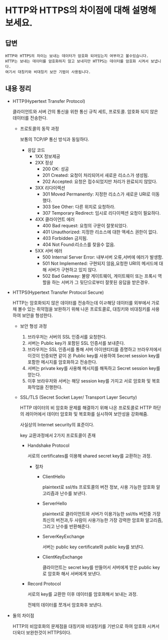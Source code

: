 # HTTP와 HTTPS의 차이점에 대해 설명해보세요.

## 답변

```
HTTP와 HTTPS의 차이는 보내는 데이터가 암호화 되어있는지 여부라고 볼수있습니다. 
HTTP는 보내는 데이터를 암호화하지 않고 보내지만 HTTPS는 데이터를 암호화 시켜서 보냅니다. 
여기서 대칭키와 비대칭키 보안 기법이 사용됩니다.
```

## 내용 정리

- HTTP(Hypertext Transfer Protocol)

  클라이언트와 서버 간의 통신을 위한 통신 규칙 세트, 프로토콜. 암호화 되지 않은 데이터를 전송한다.

    - 프로토콜의 동작 과정

      보통의 TCP/IP 통신 방식과 동일하다.

        - 응답 코드
            - 1XX 정보제공
            - 2XX 정상
                - 200 OK: 성공
                - 201 Created: 요청이 처리되어서 새로운 리소스가 생성됨.
                - 202 Accepted: 요청은 접수되었지만 처리가 완료되지 않았다.
            - 3XX 리다이렉션
                - 301 Moved Permanently: 지정한 리소스가 새로운 URI로 이동했다.
                - 303 See Other: 다른 위치로 요청하라.
                - 307 Temporary Redirect: 임시로 리다이렉션 요청이 필요하다.
            - 4XX 클라이언트 에러
                - 400 Bad request: 요청의 구문이 잘못되었다.
                - 401 Unauthorized: 지정한 리소스에 대한 액세스 권한이 없다.
                - 403 Forbidden 금지됨.
                - 404 Not Found:리소스를 찾을수 없음.
            - 5XX 서버 에러
                - 500 Internal Server Error: 내부서버 오류,서버에 에러가 발생함.
                - 501 Not Implemented: 구현되지 않음,요청한 URI의 메서드에 대해 서버가 구현하고 있지 않다.
                - 502 Bad Gateway: 불량 게이트웨이, 게이트웨이 또는 프록시 역할을 하는 서버가 그 뒷단으로부터 잘못된 응답을 받은경우.
- HTTPS(Hypertext Transfer Protocol Secure)

  HTTP는 암호화되지 않은 데이터를 전송하는데  이ㄹ해당 데이터를 외부에서 가로채 볼수 있는 취약점을 보완하기 위해 나온 프로토콜로, 대칭키와 비대칭키를 사용하여 보안을 형성한다.

    - 보안 형성 과정
        1. 브라우저는 서버의 SSL 인증서를 요청한다.
        2. 서버는 Public key가 포함된 SSL 인증서를 보내준다.
        3. 브라우저는 SSL 인증서를 통해 서버 아이덴티티를 증명하고 브라우저에서 이것이 인증되면 같이 온 Public key를 사용하여 Secret session key를 포함한 메시지를 암호화하고 전송한다.
        4. 서버는 private key를 사용해 메시지를 해독하고 Secret session key를 얻는다.
        5. 이후 브라우저와 서버는 해당 session key를 가지고 서로 암호화 및 복호화작업을 진행한다.
    - SSL/TLS (Secret Socket Layer/ Transport Layer Securty)

      HTTP 데이터의 비 암호화 문제를 해결하기 위해 나온 프로토콜로 HTTP 하단의 레이어에서 데이터 암호화 및 복호화를 실시하여 보안성을 강화해줌.

      사실상의 Internet security의 표준이다.

      key 교환과정에서 2가지 프로토콜이 존재

        - Handshake Protocol

          서로의 certificates를 이용해 shared secret key를 교환하는 과정.

            - 절차
                - ClientHello

                  plaintext로 ssl/tls 프로토콜의 버전 정보, 사용 가능한 암호화 알고리즘과 난수를 보낸다.

                - ServerHello

                  plaintext로 클라이언트와 서버가 이용가능한 ssl/tls 버전중 가장 최신의 버전과,두 사람이 사용가능한 가장 강력한 암호화 알고리즘, 그리고 난수를 반환해준다.

                - ServerKeyExchange

                  서버는 public key certificate와 public key를 보낸다.

                - ClientKeyExchange

                  클라이언트는 secret key를 만들어서 서버에게 받은 public key로 암호화 해서 서버에게 보낸다.

        - Record Protocol

          서로의 key를 교환한 이후 데이터를 암호화해서 보내는 과정.

          전체의 데이터를 쪼개서 암호화후 보낸다.

- 둘의 차이점

  HTTP의 비암호화의 문제점을 대칭키와 비대칭키를 기반으로 하여 암호화 시켜서 더욱더 보완한것이 HTTPS이다.